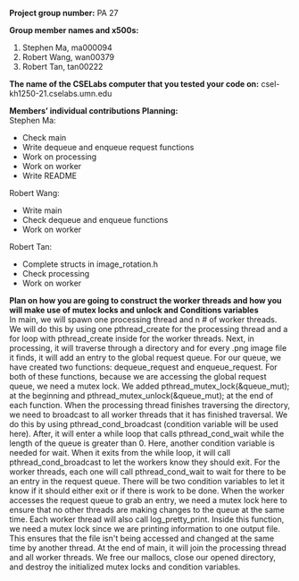 **Project group number:** PA 27

**Group member names and x500s:**
1. Stephen Ma, ma000094
2. Robert Wang, wan00379
3. Robert Tan, tan00222

**The name of the CSELabs computer that you tested your code on:**
csel-kh1250-21.cselabs.umn.edu

**Members’ individual contributions Planning:**  
Stephen Ma:
* Check main
* Write dequeue and enqueue request functions
* Work on processing
* Work on worker
* Write README

Robert Wang:
* Write main
* Check dequeue and enqueue functions
* Work on worker

Robert Tan:
* Complete structs in image_rotation.h
* Check processing
* Work on worker

**Plan on how you are going to construct the worker threads and how you will make use of mutex
locks and unlock and Conditions variables**  
In main, we will spawn one processing thread and n # of worker threads. We will do this by using one pthread_create for the processing thread and a for loop with pthread_create inside for the worker threads.
Next, in processing, it will traverse through a directory and for every .png image file it finds, it will add an entry to the global request queue. For our queue, we have created two functions: dequeue_request and enqueue_request. For both of these functions, because we are accessing the global request queue, we need a mutex lock. We added pthread_mutex_lock(&queue_mut); at the beginning and pthread_mutex_unlock(&queue_mut); at the end of each function. 
When the processing thread finishes traversing the directory, we need to broadcast to all worker threads that it has finished traversal. We do this by using pthread_cond_broadcast (condition variable will be used here). After, it will enter a while loop that calls pthread_cond_wait while the length of the queue is greater than 0. Here, another condition variable is needed for wait. 
When it exits from the while loop, it will call pthread_cond_broadcast to let the workers know they should exit. 
For the worker threads, each one will call pthread_cond_wait to wait for there to be an entry in the request queue. There will be two condition variables to let it know if it should either exit or if there is work to be done.
When the worker accesses the request queue to grab an entry, we need a mutex lock here to ensure that no other threads are making changes to the queue at the same time. 
Each worker thread will also call log_pretty_print. Inside this function, we need a mutex lock since we are printing information to one output file. This ensures that the file isn't being accessed and changed at the same time by another thread. 
At the end of main, it will join the processing thread and all worker threads. We free our mallocs, close our opened directory, and destroy the initialized mutex locks and condition variables.
